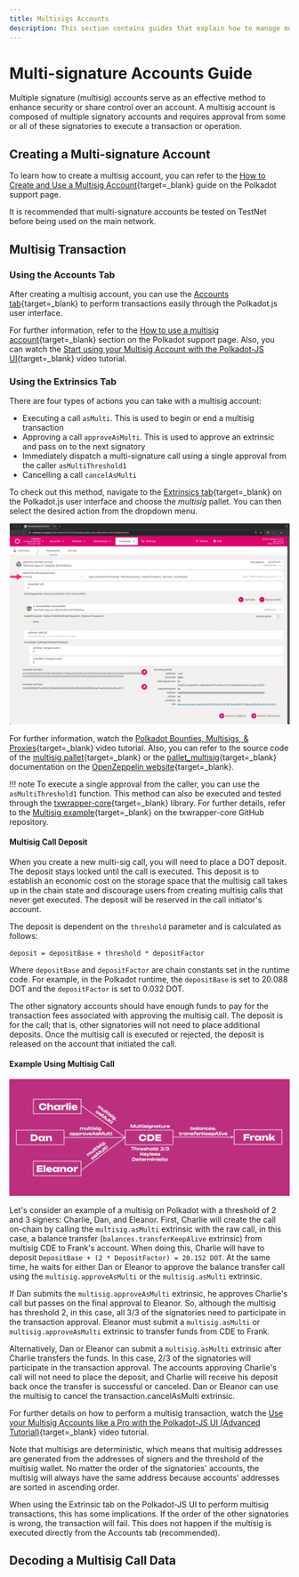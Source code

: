 ```yaml
---
title: Multisigs Accounts
description: This section contains guides that explain how to manage multisignature accounts on the Polkadot network. Learn how to interact with the Polkadot network by doing different operations with your multisignature accounts.
---
```


# Multi-signature Accounts Guide

Multiple signature (multisig) accounts serve as an effective method to enhance security or share control over an account. A multisig account is composed of multiple signatory accounts and requires approval from some or all of these signatories to execute a transaction or operation.

## Creating a Multi-signature Account

To learn how to create a multisig account, you can refer to the [How to Create and Use a Multisig Account](https://support.polkadot.network/support/solutions/articles/65000181826-how-to-create-and-use-a-multisig-account#How-to-create-a-multisig-account){target=\_blank} guide on the Polkadot support page.

It is recommended that multi-signature accounts be tested on TestNet before being used on the main network.

## Multisig Transaction

### Using the Accounts Tab

After creating a multisig account, you can use the [Accounts tab](https://polkadot.js.org/apps/#/accounts){target=\_blank} to perform transactions easily through the Polkadot.js user interface.

For further information, refer to the [How to use a multisig account](https://support.polkadot.network/support/solutions/articles/65000181826-how-to-create-and-use-a-multisig-account#How-to-use-a-multisig-account){target=\_blank} section on the Polkadot support page. Also, you can watch the [Start using your Multisig Account with the Polkadot-JS UI](https://polkadot.js.org/apps/?rpc=ws%3A%2F%2Flocalhost%3A8000#/runtime){target=\_blank} video tutorial.

### Using the Extrinsics Tab

There are four types of actions you can take with a multisig account:

- Executing a call `asMulti`. This is used to begin or end a multisig transaction
- Approving a call `approveAsMulti`. This is used to approve an extrinsic and pass on to the next signatory
- Immediately dispatch a multi-signature call using a single approval from the caller `asMultiThreshold1`
- Cancelling a call `cancelAsMulti`

To check out this method, navigate to the [Extrinsics tab](https://polkadot.js.org/apps/#/extrinsics){target=\_blank} on the Polkadot.js user interface and choose the *multisig* pallet. You can then select the desired action from the dropdown menu.

![Multisig Extrinsics](/images/tutorials/accounts/multisig/multisig-accounts-1.webp)

For further information, watch the [Polkadot Bounties, Multisigs, & Proxies](https://www.youtube.com/watch?v=Qv_nJVcvQr8&t=2109s){target=\_blank} video tutorial. Also, you can refer to the source code of the [multisig pallet](https://github.com/paritytech/substrate/blob/master/frame/multisig/src/lib.rs){target=\_blank} or the [pallet_multisig](https://docs.openzeppelin.com/substrate-runtimes/1.0.0/pallets/multisig){target=\_blank} documentation on the [OpenZeppelin website](https://docs.openzeppelin.com/){target=\_blank}.

!!! note
    To execute a single approval from the caller, you can use the `asMultiThreshold1` function. This method can also be executed and tested through the [txwrapper-core](https://github.com/paritytech/txwrapper-core){target=\_blank} library. For further details, refer to the [Multisig example](https://github.com/paritytech/txwrapper-core/tree/main/packages/txwrapper-examples/multisig){target=\_blank} on the txwrapper-core GitHub repository.

#### Multisig Call Deposit

When you create a new multi-sig call, you will need to place a DOT deposit. The deposit stays locked until the call is executed. This deposit is to establish an economic cost on the storage space that the multisig call takes up in the chain state and discourage users from creating multisig calls that never get executed. The deposit will be reserved in the call initiator's account.

The deposit is dependent on the `threshold` parameter and is calculated as follows:

```
deposit = depositBase + threshold * depositFactor
```

Where `depositBase` and `depositFactor` are chain constants set in the runtime code. For example, in the Polkadot runtime, the `depositBase` is set to 20.088 DOT and the `depositFactor` is set to 0.032 DOT.

The other signatory accounts should have enough funds to pay for the transaction fees associated with approving the multisig call. The deposit is for the call; that is, other signatories will not need to place additional deposits. Once the multisig call is executed or rejected, the deposit is released on the account that initiated the call.

#### Example Using Multisig Call

![Multisig Example](/images/tutorials/accounts/multisig/multisig-accounts-2.webp)

Let's consider an example of a multisig on Polkadot with a threshold of 2 and 3 signers: Charlie, Dan, and Eleanor. First, Charlie will create the call on-chain by calling the `multisig.asMulti` extrinsic with the raw call, in this case, a balance transfer (`balances.transferKeepAlive` extrinsic) from multisig CDE to Frank's account. When doing this, Charlie will have to deposit `DepositBase + (2 * DepositFactor) = 20.152 DOT`. At the same time, he waits for either Dan or Eleanor to approve the balance transfer call using the `multisig.approveAsMulti` or the `multisig.asMulti` extrinsic.

If Dan submits the `multisig.approveAsMulti` extrinsic, he approves Charlie's call but passes on the final approval to Eleanor. So, although the multisig has threshold 2, in this case, all 3/3 of the signatories need to participate in the transaction approval. Eleanor must submit a `multisig.asMulti` or `multisig.approveAsMulti` extrinsic to transfer funds from CDE to Frank.

Alternatively, Dan or Eleanor can submit a `multisig.asMulti` extrinsic after Charlie transfers the funds. In this case, 2/3 of the signatories will participate in the transaction approval. The accounts approving Charlie's call will not need to place the deposit, and Charlie will receive his deposit back once the transfer is successful or canceled. Dan or Eleanor can use the multisig to cancel the transaction.cancelAsMulti extrinsic.

For further details on how to perform a multisig transaction, watch the [Use your Multisig Accounts like a Pro with the Polkadot-JS UI (Advanced Tutorial)](https://www.youtube.com/watch?v=T0vIuJcTJeQ){target=\_blank} video tutorial.

Note that multisigs are deterministic, which means that multisig addresses are generated from the addresses of signers and the threshold of the multisig wallet. No matter the order of the signatories' accounts, the multisig will always have the same address because accounts' addresses are sorted in ascending order.

When using the Extrinsic tab on the Polkadot-JS UI to perform multisig transactions, this has some implications. If the order of the other signatories is wrong, the transaction will fail. This does not happen if the multisig is executed directly from the Accounts tab (recommended).

## Decoding a Multisig Call Data